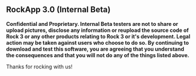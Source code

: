 ## RockApp 3.0 (Internal Beta)

**Confidential and Proprietary. Internal Beta testers are not to share or upload pictures, disclose any information or reupload the source code of Rock 3 or any other products relating to Rock 3 or it's development. Legal action may be taken against users who choose to do so. By continuing to download and test this software, you are agreeing that you understand the consequences and that you will not do any of the things listed above.**

Thanks for rocking with us!
